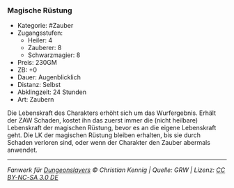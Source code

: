 ### Magische Rüstung

- Kategorie: #Zauber
- Zugangsstufen:
  - Heiler: 4
  - Zauberer: 8
  - Schwarzmagier: 8
- Preis: 230GM
- ZB: +0
- Dauer: Augenblicklich
- Distanz: Selbst
- Abklingzeit: 24 Stunden
- Art: Zaubern

Die Lebenskraft des Charakters erhöht sich um das Wurfergebnis. Erhält der ZAW Schaden, kostet ihn das zuerst immer die (nicht heilbare) Lebenskraft der magischen Rüstung, bevor es an die eigene Lebenskraft geht. Die LK der magischen Rüstung bleiben erhalten, bis sie durch Schaden verloren sind, oder wenn der Charakter den Zauber abermals anwendet.

---

_Fanwerk für [Dungeonslayers](https://www.dungeonslayers.net/) © Christian Kennig | Quelle: GRW | Lizenz: [CC BY-NC-SA 3.0 DE](https://creativecommons.org/licenses/by-nc-sa/3.0/de/)_
